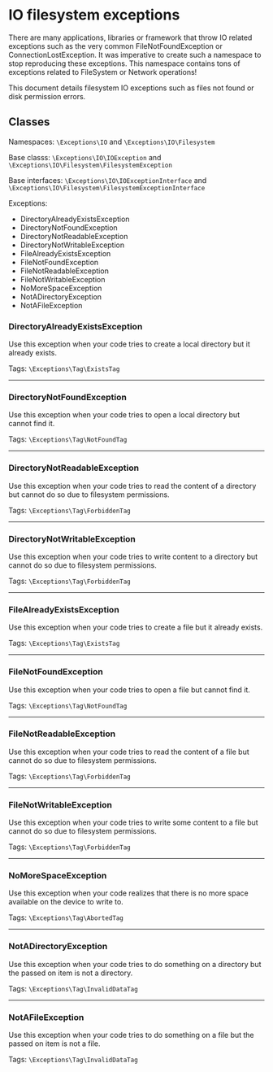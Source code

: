 # IO filesystem exceptions

There are many applications, libraries or framework that throw IO related exceptions such as the very common FileNotFoundException or ConnectionLostException. It was imperative to create such a namespace to stop reproducing these exceptions. This namespace contains tons of exceptions related to FileSystem or Network operations!

This document details filesystem IO exceptions such as files not found or disk permission errors.

## Classes

Namespaces: `\Exceptions\IO` and `\Exceptions\IO\Filesystem`

Base classs: `\Exceptions\IO\IOException` and `\Exceptions\IO\Filesystem\FilesystemException`

Base interfaces: `\Exceptions\IO\IOExceptionInterface` and `\Exceptions\IO\Filesystem\FilesystemExceptionInterface`

Exceptions:

* DirectoryAlreadyExistsException
* DirectoryNotFoundException
* DirectoryNotReadableException
* DirectoryNotWritableException
* FileAlreadyExistsException
* FileNotFoundException
* FileNotReadableException
* FileNotWritableException
* NoMoreSpaceException
* NotADirectoryException
* NotAFileException

### DirectoryAlreadyExistsException

Use this exception when your code tries to create a local directory but it already exists.

Tags: `\Exceptions\Tag\ExistsTag`

---

### DirectoryNotFoundException

Use this exception when your code tries to open a local directory but cannot find it.

Tags: `\Exceptions\Tag\NotFoundTag`

---

### DirectoryNotReadableException

Use this exception when your code tries to read the content of a directory but cannot do so due to filesystem permissions.

Tags: `\Exceptions\Tag\ForbiddenTag`

---

### DirectoryNotWritableException

Use this exception when your code tries to write content to a directory but cannot do so due to filesystem permissions.

Tags: `\Exceptions\Tag\ForbiddenTag`

---

### FileAlreadyExistsException

Use this exception when your code tries to create a file but it already exists.

Tags: `\Exceptions\Tag\ExistsTag`

---

### FileNotFoundException

Use this exception when your code tries to open a file but cannot find it.

Tags: `\Exceptions\Tag\NotFoundTag`

---

### FileNotReadableException

Use this exception when your code tries to read the content of a file but cannot do so due to filesystem permissions.

Tags: `\Exceptions\Tag\ForbiddenTag`

---

### FileNotWritableException

Use this exception when your code tries to write some content to a file but cannot do so due to filesystem permissions.

Tags: `\Exceptions\Tag\ForbiddenTag`

---

### NoMoreSpaceException

Use this exception when your code realizes that there is no more space available on the device to write to.

Tags: `\Exceptions\Tag\AbortedTag`

---

### NotADirectoryException

Use this exception when your code tries to do something on a directory but the passed on item is not a directory.

Tags: `\Exceptions\Tag\InvalidDataTag`

---

### NotAFileException

Use this exception when your code tries to do something on a file but the passed on item is not a file.

Tags: `\Exceptions\Tag\InvalidDataTag`